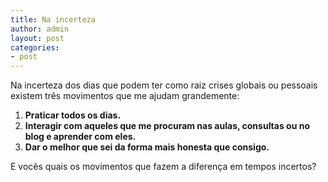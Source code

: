 ```yaml
---
title: Na incerteza
author: admin
layout: post
categories:
- post
---
```

Na incerteza dos dias que podem ter como raiz crises globais ou pessoais existem três movimentos que me ajudam grandemente:

1.  **Praticar todos os dias.**
2.  **Interagir com aqueles que me procuram nas aulas, consultas ou no blog e aprender com eles.**
3.  **Dar o melhor que sei da forma mais honesta que consigo.**

E vocês quais os movimentos que fazem a diferença em tempos incertos?
